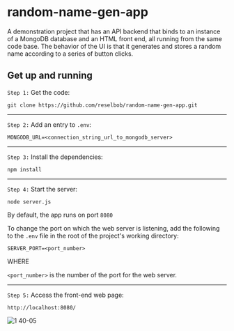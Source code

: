 # random-name-gen-app
A demonstration project that has an API backend that binds to an instance of a MongoDB database and an HTML front end, all running from the same code base. The behavior of the UI is that it generates and stores a random name according to a series of button clicks.


## Get up and running

`Step 1:` Get the code:

`git clone https://github.com/reselbob/random-name-gen-app.git`

---

`Step 2:` Add an entry to `.env`:

`MONGODB_URL=<connection_string_url_to_mongodb_server>`

---

`Step 3:` Install the dependencies:

`npm install`

---

`Step 4:` Start the server:

`node server.js`

By default, the app runs on port `8080`

To change the port on which the web server is listening, add the following to the `.env` file in the root of the project's working directory:

`SERVER_PORT=<port_number>`

WHERE

`<port_number>` is the number of the port for the web server.

---

`Step 5:` Access the front-end web page:

`http://localhost:8080/`

![1 40-05](https://user-images.githubusercontent.com/1110569/192336149-68a1e69d-9689-477d-9047-8e3899b933c3.png)
